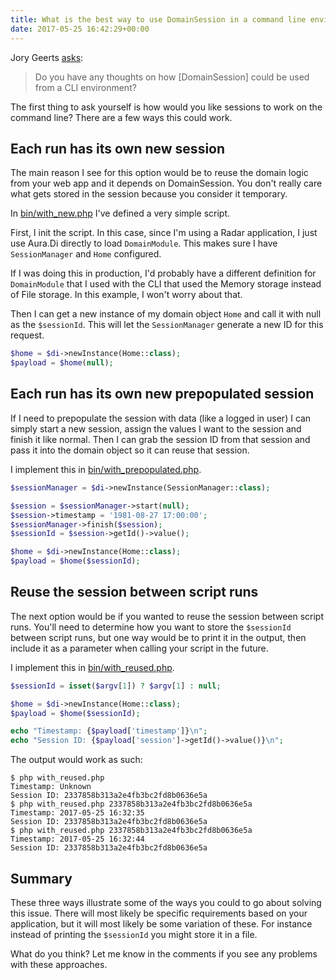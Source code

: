 ```yaml
---
title: What is the best way to use DomainSession in a command line environment?
date: 2017-05-25 16:42:29+00:00
---
```


Jory Geerts [asks](https://www.futureproofphp.com/2017/05/02/best-way-handle-sessions-adr/#comment-43):

>  Do you have any thoughts on how [DomainSession] could be used from a CLI environment?

The first thing to ask yourself is how would you like sessions to work on the command line? There are a few ways this could work.

## Each run has its own new session

The main reason I see for this option would be to reuse the domain logic from your web app and it depends on DomainSession. You don't really care what gets stored in the session because you consider it temporary.

In [bin/with_new.php](https://github.com/futureproofphp/radar-domain-session/blob/master/bin/with_new.php) I've defined a very simple script.

First, I init the script. In this case, since I'm using a Radar application, I just use Aura.Di directly to load `DomainModule`. This makes sure I have `SessionManager` and `Home` configured.

If I was doing this in production, I'd probably have a different definition for `DomainModule` that I used with the CLI that used the Memory storage instead of File storage. In this example, I won't worry about that.

Then I can get a new instance of my domain object `Home` and call it with null as the `$sessionId`. This will let the `SessionManager` generate a new ID for this request.

```php
$home = $di->newInstance(Home::class);
$payload = $home(null);
```

## Each run has its own new prepopulated session

If I need to prepopulate the session with data (like a logged in user) I can simply start a new session, assign the values I want to the session and finish it like normal. Then I can grab the session ID from that session and pass it into the domain object so it can reuse that session.

I implement this in [bin/with_prepopulated.php](https://github.com/futureproofphp/radar-domain-session/blob/master/bin/with_prepopulated.php#L7-L14).

```php
$sessionManager = $di->newInstance(SessionManager::class);

$session = $sessionManager->start(null);
$session->timestamp = '1981-08-27 17:00:00';
$sessionManager->finish($session);
$sessionId = $session->getId()->value();

$home = $di->newInstance(Home::class);
$payload = $home($sessionId);
```

## Reuse the session between script runs

The next option would be if you wanted to reuse the session between script runs. You'll need to determine how you want to store the `$sessionId` between script runs, but one way would be to print it in the output, then include it as a parameter when calling your script in the future.

I implement this in [bin/with_reused.php](https://github.com/futureproofphp/radar-domain-session/blob/master/bin/with_reused.php#L7-L13).

```php
$sessionId = isset($argv[1]) ? $argv[1] : null;

$home = $di->newInstance(Home::class);
$payload = $home($sessionId);

echo "Timestamp: {$payload['timestamp']}\n";
echo "Session ID: {$payload['session']->getId()->value()}\n";
```

The output would work as such:

```shell-session
$ php with_reused.php
Timestamp: Unknown
Session ID: 2337858b313a2e4fb3bc2fd8b0636e5a
$ php with_reused.php 2337858b313a2e4fb3bc2fd8b0636e5a
Timestamp: 2017-05-25 16:32:35
Session ID: 2337858b313a2e4fb3bc2fd8b0636e5a
$ php with_reused.php 2337858b313a2e4fb3bc2fd8b0636e5a
Timestamp: 2017-05-25 16:32:44
Session ID: 2337858b313a2e4fb3bc2fd8b0636e5a
```

## Summary

These three ways illustrate some of the ways you could to go about solving this issue. There will most likely be specific requirements based on your application, but it will most likely be some variation of these.  For instance instead of printing the `$sessionId` you might store it in a file.

What do you think? Let me know in the comments if you see any problems with these approaches.
